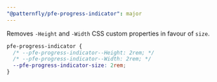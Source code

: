 ```yaml
---
"@patternfly/pfe-progress-indicator": major
---
```


Removes `-Height` and `-Width` CSS custom properties in favour of `size`.

```css
pfe-progress-indicator {
  /* --pfe-progress-indicator--Height: 2rem; */
  /* --pfe-progress-indicator--Width: 2rem; */
  --pfe-progress-indicator-size: 2rem;
}
```

